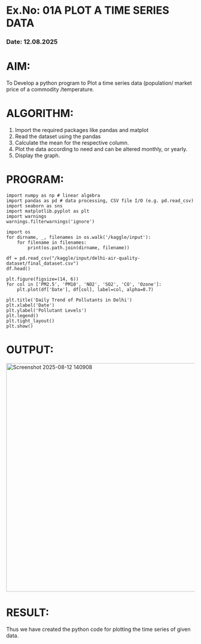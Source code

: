 # Ex.No: 01A PLOT A TIME SERIES DATA
###  Date: 12.08.2025

# AIM:
To Develop a python program to Plot a time series data (population/ market price of a commodity
/temperature.
# ALGORITHM:
1. Import the required packages like pandas and matplot
2. Read the dataset using the pandas
3. Calculate the mean for the respective column.
4. Plot the data according to need and can be altered monthly, or yearly.
5. Display the graph.
# PROGRAM:
```
import numpy as np # linear algebra
import pandas as pd # data processing, CSV file I/O (e.g. pd.read_csv)
import seaborn as sns
import matplotlib.pyplot as plt
import warnings
warnings.filterwarnings('ignore')

import os
for dirname, _, filenames in os.walk('/kaggle/input'):
    for filename in filenames:
        print(os.path.join(dirname, filename))

df = pd.read_csv("/kaggle/input/delhi-air-quality-dataset/final_dataset.csv")
df.head()

plt.figure(figsize=(14, 6))
for col in ['PM2.5', 'PM10', 'NO2', 'SO2', 'CO', 'Ozone']:
    plt.plot(df['Date'], df[col], label=col, alpha=0.7)

plt.title('Daily Trend of Pollutants in Delhi')
plt.xlabel('Date')
plt.ylabel('Pollutant Levels')
plt.legend()
plt.tight_layout()
plt.show()
```
# OUTPUT:

<img width="1417" height="612" alt="Screenshot 2025-08-12 140908" src="https://github.com/user-attachments/assets/d0b12c49-e557-40ad-9093-0cbb2887bf17" />

# RESULT:
Thus we have created the python code for plotting the time series of given data.
